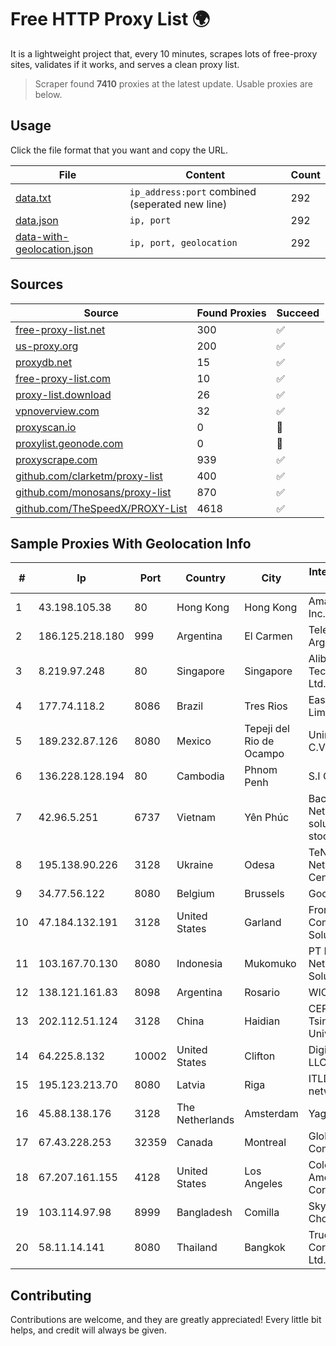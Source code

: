 
# Free HTTP Proxy List 🌍

It is a lightweight project that, every 10 minutes, scrapes lots of free-proxy sites, validates if it works, and serves a clean proxy list.


> Scraper found **7410** proxies at the latest update. Usable proxies are below.

## Usage

Click the file format that you want and copy the URL.


|File|Content|Count|
|----|-------|-----|
|[data.txt](https://raw.githubusercontent.com/themiralay/Proxy-List-World/master/data.txt)|`ip_address:port` combined (seperated new line)|292|
|[data.json](https://raw.githubusercontent.com/themiralay/Proxy-List-World/master/data.json)|`ip, port`|292|
|[data-with-geolocation.json](https://raw.githubusercontent.com/themiralay/Proxy-List-World/master/data-with-geolocation.json)|`ip, port, geolocation`|292|

## Sources

|Source|Found Proxies|Succeed|
|------|-------------|-------|
|[free-proxy-list.net](https://free-proxy-list.net)|300|✅|
|[us-proxy.org](https://www.us-proxy.org)|200|✅|
|[proxydb.net](http://proxydb.net)|15|✅|
|[free-proxy-list.com](https://free-proxy-list.com/?page=&port=&type%5B%5D=http&type%5B%5D=https&up_time=0&search=Search)|10|✅|
|[proxy-list.download](https://www.proxy-list.download/HTTP)|26|✅|
|[vpnoverview.com](https://vpnoverview.com/privacy/anonymous-browsing/free-proxy-servers)|32|✅|
|[proxyscan.io](https://www.proxyscan.io)|0|🚫|
|[proxylist.geonode.com](https://proxylist.geonode.com/api/proxy-list?limit=300&page=1&sort_by=lastChecked&sort_type=desc&protocols=http,https)|0|🚫|
|[proxyscrape.com](https://api.proxyscrape.com/v2/?request=displayproxies&protocol=http&timeout=10000&country=all&ssl=all&anonymity=all)|939|✅|
|[github.com/clarketm/proxy-list](https://raw.githubusercontent.com/clarketm/proxy-list/master/proxy-list-raw.txt)|400|✅|
|[github.com/monosans/proxy-list](https://raw.githubusercontent.com/monosans/proxy-list/main/proxies/http.txt)|870|✅|
|[github.com/TheSpeedX/PROXY-List](https://raw.githubusercontent.com/TheSpeedX/PROXY-List/master/http.txt)|4618|✅|


## Sample Proxies With Geolocation Info

|#|Ip|Port|Country|City|Internet Service Provider|
|-|--|----|-------|----|-------------------------|
|1|43.198.105.38|80|Hong Kong|Hong Kong|Amazon.com, Inc.|
|2|186.125.218.180|999|Argentina|El Carmen|Telecom Argentina S.A.|
|3|8.219.97.248|80|Singapore|Singapore|Alibaba (US) Technology Co., Ltd.|
|4|177.74.118.2|8086|Brazil|Tres Rios|EasyNet Work Limitada|
|5|189.232.87.126|8080|Mexico|Tepeji del Rio de Ocampo|Uninet S.A. de C.V.|
|6|136.228.128.194|80|Cambodia|Phnom Penh|S.I Group|
|7|42.96.5.251|6737|Vietnam|Yên Phúc|Bach Kim Network solutions Join stock company|
|8|195.138.90.226|3128|Ukraine|Odesa|TeNeT Networking Centre|
|9|34.77.56.122|8080|Belgium|Brussels|Google LLC|
|10|47.184.132.191|3128|United States|Garland|Frontier Communications Solutions|
|11|103.167.70.130|8080|Indonesia|Mukomuko|PT Rubyan Network Solution|
|12|138.121.161.83|8098|Argentina|Rosario|WICORP SA|
|13|202.112.51.124|3128|China|Haidian|CERNET2 IX at Tsinghua University|
|14|64.225.8.132|10002|United States|Clifton|DigitalOcean, LLC|
|15|195.123.213.70|8080|Latvia|Riga|ITLDC Latvia network|
|16|45.88.138.176|3128|The Netherlands|Amsterdam|Yaglom Labs Ltd|
|17|67.43.228.253|32359|Canada|Montreal|GloboTech Communications|
|18|67.207.161.155|4128|United States|Los Angeles|Colocation America Corporation|
|19|103.114.97.98|8999|Bangladesh|Comilla|Skynet Chowmuhani|
|20|58.11.14.141|8080|Thailand|Bangkok|True Internet Corporation CO. Ltd.|



## Contributing

Contributions are welcome, and they are greatly appreciated! Every
little bit helps, and credit will always be given.


